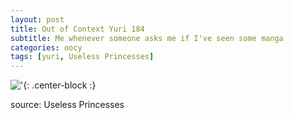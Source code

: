 ```yaml
---
layout: post
title: Out of Context Yuri 184
subtitle: Me whenever someone asks me if I've seen some manga
categories: oocy
tags: [yuri, Useless Princesses]
---
```



!['](https://imgur.com/mvOsIFp.png){: .center-block :}





source: Useless Princesses